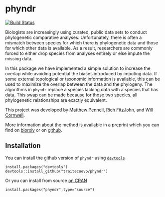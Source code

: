 # phyndr

[![Build Status](https://travis-ci.org/traitecoevo/phyndr.png?branch=master)](https://travis-ci.org/richfitz/phyndr)

Biologists are increasingly using curated, public data sets to conduct phylogenetic comparative analyses. Unfortunately, there is often a mismatch between species for which there is phylogenetic data and those for which other data is available. As a result, researchers are commonly forced to either drop species from analyses entirely or else impute the missing data.

In this package we have implemented a simple solution to increase the overlap while avoiding potential the biases introduced by imputing data.  If some external topological or taxonomic information is available, this can be used to maximize the overlap between the data and the phylogeny. The algorithms in `phyndr` replace a species lacking data with a species  that has data. This swap can be made because for those two species, all phylogenetic relationships are exactly equivalent.

This project was developed by [Matthew Pennell](www.mwpennell.com), [Rich FitzJohn](http://richfitz.github.io), and [Will Cornwell](http://willcornwell.org).

More information about the method is available in a preprint which you can find on [biorxiv](http://biorxiv.org/content/early/2015/08/20/024992) or on [github](https://github.com/traitecoevo/phyndr-ms).

## Installation
You can install the github version of `phyndr` using [`devtools`](https://github.com/hadley/devtools)
```
install.packages("devtools")
devtools::install_github("traitecoevo/phyndr")
```
Or you can install from source [on CRAN](https://cran.r-project.org/web/packages/phyndr/)
```
install.packages("phyndr",type="source")
```
